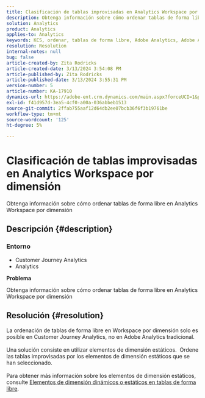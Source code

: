 ```yaml
---
title: Clasificación de tablas improvisadas en Analytics Workspace por dimensión
description: Obtenga información sobre cómo ordenar tablas de forma libre en Analytics Workspace por dimensión
solution: Analytics
product: Analytics
applies-to: Analytics
keywords: KCS, ordenar, tablas de forma libre, Adobe Analytics, Adobe Analytics Workspace, dimensión, Cómo
resolution: Resolution
internal-notes: null
bug: false
article-created-by: Zita Rodricks
article-created-date: 3/13/2024 3:54:08 PM
article-published-by: Zita Rodricks
article-published-date: 3/13/2024 3:55:31 PM
version-number: 5
article-number: KA-17910
dynamics-url: https://adobe-ent.crm.dynamics.com/main.aspx?forceUCI=1&pagetype=entityrecord&etn=knowledgearticle&id=3bd143e9-51e1-ee11-904d-6045bd0065b6
exl-id: f41d957d-3ea5-4cf0-a00a-036abbeb1513
source-git-commit: 2ffab755aaf12d64db2ee07bcb36f6f3b19761be
workflow-type: tm+mt
source-wordcount: '125'
ht-degree: 5%

---
```


# Clasificación de tablas improvisadas en Analytics Workspace por dimensión


Obtenga información sobre cómo ordenar tablas de forma libre en Analytics Workspace por dimensión

## Descripción {#description}


### <b>Entorno</b>

- Customer Journey Analytics
- Analytics




<b>Problema</b>

Obtenga información sobre cómo ordenar tablas de forma libre en Analytics Workspace por dimensión


## Resolución {#resolution}

La ordenación de tablas de forma libre en Workspace por dimensión solo es posible en Customer Journey Analytics, no en Adobe Analytics tradicional.<br> <br>Una solución consiste en utilizar elementos de dimensión estáticos.  Ordene las tablas improvisadas por los elementos de dimensión estáticos que se han seleccionado.<br> <br>Para obtener más información sobre los elementos de dimensión estáticos, consulte [Elementos de dimensión dinámicos o estáticos en tablas de forma libre](https://experienceleague.adobe.com/docs/analytics/analyze/analysis-workspace/visualizations/freeform-table/column-row-settings/manual-vs-dynamic-rows.html?lang=en).
